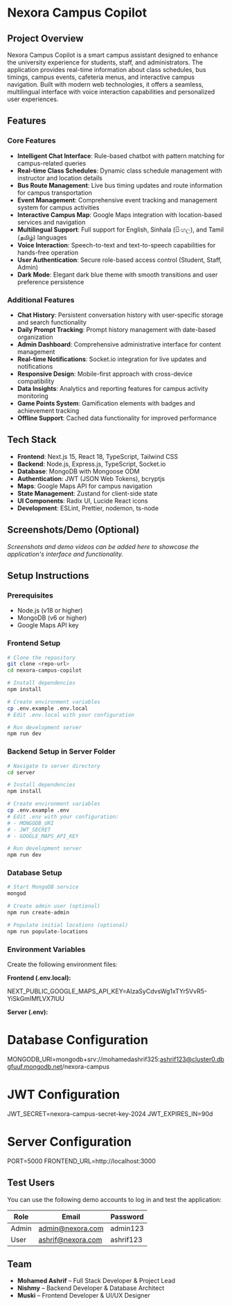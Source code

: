 # Nexora Campus Copilot

## Project Overview

Nexora Campus Copilot is a smart campus assistant designed to enhance the university experience for students, staff, and administrators. The application provides real-time information about class schedules, bus timings, campus events, cafeteria menus, and interactive campus navigation. Built with modern web technologies, it offers a seamless, multilingual interface with voice interaction capabilities and personalized user experiences.

## Features

### Core Features

- **Intelligent Chat Interface**: Rule-based chatbot with pattern matching for campus-related queries
- **Real-time Class Schedules**: Dynamic class schedule management with instructor and location details
- **Bus Route Management**: Live bus timing updates and route information for campus transportation
- **Event Management**: Comprehensive event tracking and management system for campus activities
- **Interactive Campus Map**: Google Maps integration with location-based services and navigation
- **Multilingual Support**: Full support for English, Sinhala (සිංහල), and Tamil (தமிழ்) languages
- **Voice Interaction**: Speech-to-text and text-to-speech capabilities for hands-free operation
- **User Authentication**: Secure role-based access control (Student, Staff, Admin)
- **Dark Mode**: Elegant dark blue theme with smooth transitions and user preference persistence

### Additional Features

- **Chat History**: Persistent conversation history with user-specific storage and search functionality
- **Daily Prompt Tracking**: Prompt history management with date-based organization
- **Admin Dashboard**: Comprehensive administrative interface for content management
- **Real-time Notifications**: Socket.io integration for live updates and notifications
- **Responsive Design**: Mobile-first approach with cross-device compatibility
- **Data Insights**: Analytics and reporting features for campus activity monitoring
- **Game Points System**: Gamification elements with badges and achievement tracking
- **Offline Support**: Cached data functionality for improved performance

## Tech Stack

- **Frontend**: Next.js 15, React 18, TypeScript, Tailwind CSS
- **Backend**: Node.js, Express.js, TypeScript, Socket.io
- **Database**: MongoDB with Mongoose ODM
- **Authentication**: JWT (JSON Web Tokens), bcryptjs
- **Maps**: Google Maps API for campus navigation
- **State Management**: Zustand for client-side state
- **UI Components**: Radix UI, Lucide React icons
- **Development**: ESLint, Prettier, nodemon, ts-node

## Screenshots/Demo (Optional)

_Screenshots and demo videos can be added here to showcase the application's interface and functionality._

## Setup Instructions

### Prerequisites

- Node.js (v18 or higher)
- MongoDB (v6 or higher)
- Google Maps API key

### Frontend Setup

```bash
# Clone the repository
git clone <repo-url>
cd nexora-campus-copilot

# Install dependencies
npm install

# Create environment variables
cp .env.example .env.local
# Edit .env.local with your configuration

# Run development server
npm run dev
```

### Backend Setup in Server Folder

```bash
# Navigate to server directory
cd server

# Install dependencies
npm install

# Create environment variables
cp .env.example .env
# Edit .env with your configuration:
# - MONGODB_URI
# - JWT_SECRET
# - GOOGLE_MAPS_API_KEY

# Run development server
npm run dev
```

### Database Setup

```bash
# Start MongoDB service
mongod

# Create admin user (optional)
npm run create-admin

# Populate initial locations (optional)
npm run populate-locations
```

### Environment Variables

Create the following environment files:

**Frontend (.env.local):**

NEXT_PUBLIC_GOOGLE_MAPS_API_KEY=AIzaSyCdvsWg1xTYr5VvR5-YiSkGmIMfLVX7lUU


**Server (.env):**

# Database Configuration
MONGODB_URI=mongodb+srv://mohamedashrif325:ashrif123@cluster0.dbgfuuf.mongodb.net/nexora-campus

# JWT Configuration
JWT_SECRET=nexora-campus-secret-key-2024
JWT_EXPIRES_IN=90d

# Server Configuration
PORT=5000
FRONTEND_URL=http://localhost:3000

## Test Users

You can use the following demo accounts to log in and test the application:

| Role  | Email                | Password   |
|-------|----------------------|------------|
| Admin | admin@nexora.com     | admin123   |
| User  | ashrif@nexora.com    | ashrif123  |

## Team

- **Mohamed Ashrif** – Full Stack Developer & Project Lead
- **Nishmy** – Backend Developer & Database Architect
- **Muski** – Frontend Developer & UI/UX Designer
